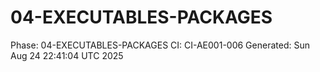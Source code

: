 # 04-EXECUTABLES-PACKAGES
Phase: 04-EXECUTABLES-PACKAGES
CI: CI-AE001-006
Generated: Sun Aug 24 22:41:04 UTC 2025
